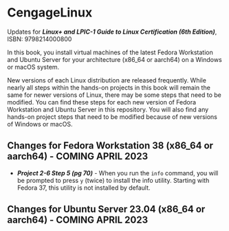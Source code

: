 # CengageLinux
Updates for ***Linux+ and LPIC-1 Guide to Linux Certification (6th Edition)***, ISBN: 9798214000800

In this book, you install virtual machines of the latest Fedora Workstation and Ubuntu Server for your architecture (x86_64 or aarch64) on a Windows or macOS system.

New versions of each Linux distribution are released frequently. While nearly all steps within the hands-on projects in this book will remain the same for newer versions of Linux, there may be some steps that need to be modified. You can find these steps for each new version of Fedora Workstation and Ubuntu Server in this repository. You will also find any hands-on project steps that need to be modified because of new versions of Windows or macOS.

## Changes for Fedora Workstation 38 (x86_64 or aarch64) - COMING APRIL 2023
- ***Project 2-6 Step 5 (pg 70)*** - When you run the `info` command, you will be prompted to press `y` (twice) to install the info utility. Starting with Fedora 37, this utility is not installed by default. 

## Changes for Ubuntu Server 23.04 (x86_64 or aarch64) - COMING APRIL 2023
